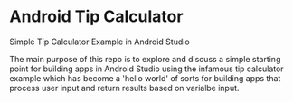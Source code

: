# Android Tip Calculator

Simple Tip Calculator Example in Android Studio

The main purpose of this repo is to explore and discuss a simple starting point for building apps in Android Studio using the infamous tip calculator example which has become a 'hello world' of sorts for building apps that process user input and return results based on varialbe input. 

